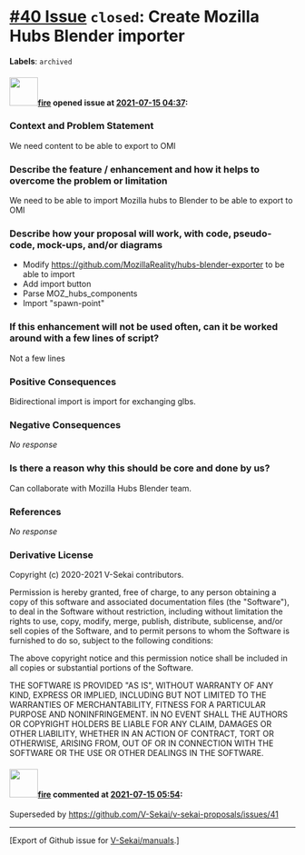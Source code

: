 # [\#40 Issue](https://github.com/V-Sekai/manuals/issues/40) `closed`: Create Mozilla Hubs Blender importer
**Labels**: `archived`


#### <img src="https://avatars.githubusercontent.com/u/32321?u=c2e06a3d2b49a467aa907e54aa259516440267cc&v=4" width="50">[fire](https://github.com/fire) opened issue at [2021-07-15 04:37](https://github.com/V-Sekai/manuals/issues/40):

### Context and Problem Statement

We need content to be able to export to OMI

### Describe the feature / enhancement and how it helps to overcome the problem or limitation

We need to be able to import Mozilla hubs to Blender to be able to export to OMI

### Describe how your proposal will work, with code, pseudo-code, mock-ups, and/or diagrams

* Modify https://github.com/MozillaReality/hubs-blender-exporter to be able to import
* Add import button
* Parse MOZ_hubs_components
* Import "spawn-point"

### If this enhancement will not be used often, can it be worked around with a few lines of script?

Not a few lines

### Positive Consequences

Bidirectional import is import for exchanging glbs.

### Negative Consequences

_No response_

### Is there a reason why this should be core and done by us?

Can collaborate with Mozilla Hubs Blender team.

### References

_No response_

### Derivative License

Copyright (c) 2020-2021 V-Sekai contributors.

Permission is hereby granted, free of charge, to any person obtaining a copy
of this software and associated documentation files (the "Software"), to deal
in the Software without restriction, including without limitation the rights
to use, copy, modify, merge, publish, distribute, sublicense, and/or sell
copies of the Software, and to permit persons to whom the Software is
furnished to do so, subject to the following conditions:

The above copyright notice and this permission notice shall be included in all
copies or substantial portions of the Software.

THE SOFTWARE IS PROVIDED "AS IS", WITHOUT WARRANTY OF ANY KIND, EXPRESS OR
IMPLIED, INCLUDING BUT NOT LIMITED TO THE WARRANTIES OF MERCHANTABILITY,
FITNESS FOR A PARTICULAR PURPOSE AND NONINFRINGEMENT. IN NO EVENT SHALL THE
AUTHORS OR COPYRIGHT HOLDERS BE LIABLE FOR ANY CLAIM, DAMAGES OR OTHER
LIABILITY, WHETHER IN AN ACTION OF CONTRACT, TORT OR OTHERWISE, ARISING FROM,
OUT OF OR IN CONNECTION WITH THE SOFTWARE OR THE USE OR OTHER DEALINGS IN THE
SOFTWARE.


#### <img src="https://avatars.githubusercontent.com/u/32321?u=c2e06a3d2b49a467aa907e54aa259516440267cc&v=4" width="50">[fire](https://github.com/fire) commented at [2021-07-15 05:54](https://github.com/V-Sekai/manuals/issues/40#issuecomment-880416893):

Superseded by https://github.com/V-Sekai/v-sekai-proposals/issues/41


-------------------------------------------------------------------------------



[Export of Github issue for [V-Sekai/manuals](https://github.com/V-Sekai/manuals).]
